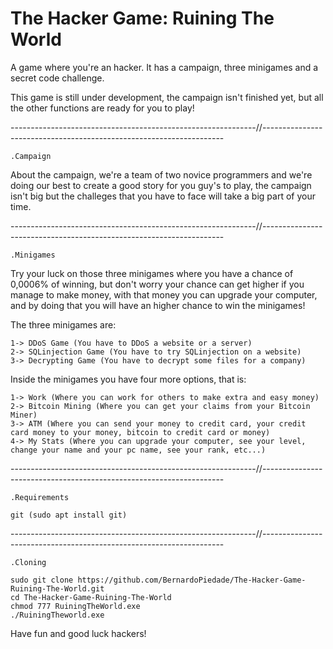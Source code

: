 # The Hacker Game: Ruining The World
A game where you're an hacker. It has a campaign, three minigames and a secret code challenge.

This game is still under development, the campaign isn't finished yet, but all the other functions are ready for you to play!

-------------------------------------------------------------//--------------------------------------------------------------------

    .Campaign

About the campaign, we're a team of two novice programmers and we're doing our best to create a good story for you guy's to play, the campaign isn't big but the challeges that you have to face will take a big part of your time.


-------------------------------------------------------------//--------------------------------------------------------------------

    .Minigames

Try your luck on those three minigames where you have a chance of 0,0006% of winning, but don't worry your chance can get higher if you manage to make money, with that money you can upgrade your computer, and by doing that you will have an higher chance to win the minigames!

The three minigames are:

    1-> DDoS Game (You have to DDoS a website or a server)
    2-> SQLinjection Game (You have to try SQLinjection on a website)
    3-> Decrypting Game (You have to decrypt some files for a company)


Inside the minigames you have four more options, that is:

    1-> Work (Where you can work for others to make extra and easy money)
    2-> Bitcoin Mining (Where you can get your claims from your Bitcoin Miner)
    3-> ATM (Where you can send your money to credit card, your credit card money to your money, bitcoin to credit card or money)
    4-> My Stats (Where you can upgrade your computer, see your level, change your name and your pc name, see your rank, etc...)
    
-------------------------------------------------------------//--------------------------------------------------------------------
    
    .Requirements
    
    git (sudo apt install git)
    
-------------------------------------------------------------//--------------------------------------------------------------------
    
    .Cloning
    
    sudo git clone https://github.com/BernardoPiedade/The-Hacker-Game-Ruining-The-World.git
    cd The-Hacker-Game-Ruining-The-World
    chmod 777 RuiningTheWorld.exe
    ./RuiningTheworld.exe

Have fun and good luck hackers!
